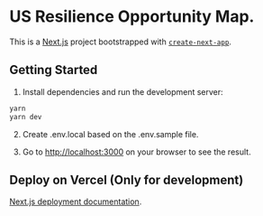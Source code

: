 # US Resilience Opportunity Map.

This is a [Next.js](https://nextjs.org/) project bootstrapped with [`create-next-app`](https://github.com/vercel/next.js/tree/canary/packages/create-next-app).

## Getting Started

1. Install dependencies and run the development server:

```bash
yarn
yarn dev
```

2. Create .env.local based on the .env.sample file.

3. Go to [http://localhost:3000](http://localhost:3000) on your browser to see the result.

## Deploy on Vercel (Only for development)

[Next.js deployment documentation](https://nextjs.org/docs/deployment).

